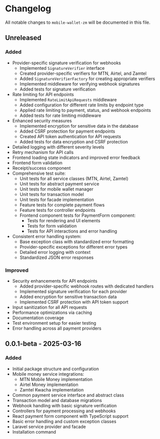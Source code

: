 # Changelog

All notable changes to `mobile-wallet-zm` will be documented in this file.

## Unreleased

### Added

-   Provider-specific signature verification for webhooks
    -   Implemented `SignatureVerifier` interface
    -   Created provider-specific verifiers for MTN, Airtel, and Zamtel
    -   Added `SignatureVerifierFactory` for creating appropriate verifiers
    -   Implemented middleware for verifying webhook signatures
    -   Added tests for signature verification
-   Rate limiting for API endpoints
    -   Implemented `RateLimitApiRequests` middleware
    -   Added configuration for different rate limits by endpoint type
    -   Applied rate limiting to payment, status, and webhook endpoints
    -   Added tests for rate limiting middleware
-   Enhanced security measures
    -   Implemented encryption for sensitive data in the database
    -   Added CSRF protection for payment endpoints
    -   Created API token authentication for API requests
    -   Added tests for data encryption and CSRF protection
-   Detailed logging with different severity levels
-   Retry mechanism for API calls
-   Frontend loading state indicators and improved error feedback
-   Frontend form validation
-   Receipt/success component
-   Comprehensive test suite:
    -   Unit tests for all service classes (MTN, Airtel, Zamtel)
    -   Unit tests for abstract payment service
    -   Unit tests for mobile wallet manager
    -   Unit tests for transaction model
    -   Unit tests for facade implementation
    -   Feature tests for complete payment flows
    -   Feature tests for controller endpoints
    -   Frontend component tests for PaymentForm component:
        -   Tests for rendering and UI elements
        -   Tests for form validation
        -   Tests for API interactions and error handling
-   Consistent error handling system:
    -   Base exception class with standardized error formatting
    -   Provider-specific exceptions for different error types
    -   Detailed error logging with context
    -   Standardized JSON error responses

### Improved

-   Security enhancements for API endpoints
    -   Added provider-specific webhook routes with dedicated handlers
    -   Implemented signature verification for each provider
    -   Added encryption for sensitive transaction data
    -   Implemented CSRF protection with API token support
-   Input sanitization for all API requests
-   Performance optimizations via caching
-   Documentation coverage
-   Test environment setup for easier testing
-   Error handling across all payment providers

## 0.0.1-beta - 2025-03-16

### Added

-   Initial package structure and configuration
-   Mobile money service integrations:
    -   MTN Mobile Money implementation
    -   Airtel Money implementation
    -   Zamtel Kwacha implementation
-   Common payment service interface and abstract class
-   Transaction model and database migrations
-   Webhook handling with basic signature verification
-   Controllers for payment processing and webhooks
-   React payment form component with TypeScript support
-   Basic error handling and custom exception classes
-   Laravel service provider and facade
-   Installation command
